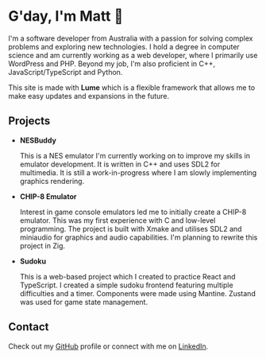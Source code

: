 # G'day, I'm Matt 👋

I'm a software developer from Australia with a passion for solving complex problems and exploring new technologies. I hold a degree in computer science and am currently working as a web developer, where I primarily use WordPress and PHP. Beyond my job, I'm also proficient in C++, JavaScript/TypeScript and Python.

This site is made with **Lume** which is a flexible framework that allows me to make easy updates and expansions in the future.

## Projects

* **NESBuddy**

  This is a NES emulator I'm currently working on to improve my skills in emulator development. It is written in C++ and uses SDL2 for multimedia. It is still a work-in-progress where I am slowly implementing graphics rendering.
  
* **CHIP-8 Emulator**

  Interest in game console emulators led me to initially create a CHIP-8 emulator. This was my first experience with C and low-level programming. The project is built with Xmake and utilises SDL2 and miniaudio for graphics and audio capabilities. I'm planning to rewrite this project in Zig.

* **Sudoku**
 
  This is a web-based project which I created to practice React and TypeScript. I created a simple sudoku frontend featuring multiple difficulties and a timer. Components were made using Mantine. Zustand was used for game state management.

## Contact

Check out my [GitHub](https://github.com/mattkolega) profile or connect with me on [LinkedIn](https://www.linkedin.com/in/matthew-kolega/).